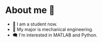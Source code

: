 # About me 👋
- 🔭 I am a student now.
- 🌱 My major is mechanical engineering.
- 🗨 I'm interested in MATLAB and Python.
<!--
**YanNingApple/YanNingApple** is a ✨ _special_ ✨ repository because its `README.md` (this file) appears on your GitHub profile.

Here are some ideas to get you started:

- 🔭 I’m currently working on ...
- 🌱 I’m currently learning ...
- 👯 I’m looking to collaborate on ...
- 🤔 I’m looking for help with ...
- 💬 Ask me about ...
- 📫 How to reach me: ...
- 😄 Pronouns: ...
- ⚡ Fun fact: ...
-->
